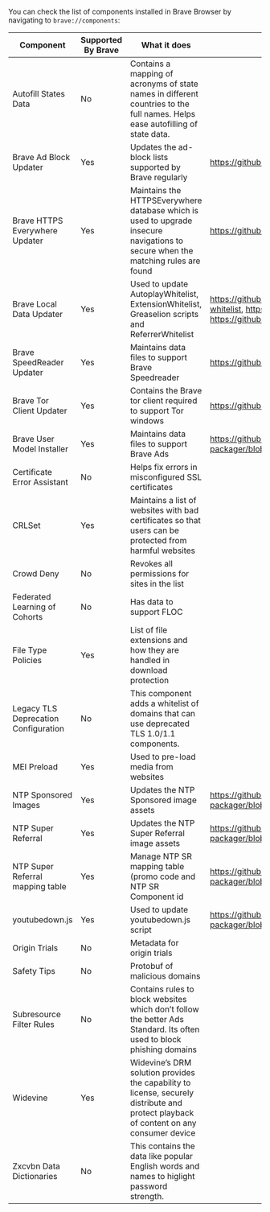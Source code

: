 You can check the list of components installed in Brave Browser by navigating to `brave://components`:

| Component                 | Supported By Brave     | What it does  | Repo      |Comments      |
| ------------------------- | ---------------------- | ------------- | ------------- | ------------- |
| Autofill States Data      | No           | Contains a mapping of acronyms of state names in different countries to the full names. Helps ease autofilling of state data. | |   |               |
| Brave Ad Block Updater    | Yes | Updates the ad-block lists supported by Brave regularly | https://github.com/brave/adblock-rust |  |
| Brave HTTPS Everywhere Updater      | Yes           | Maintains the HTTPSEverywhere database which is used to upgrade insecure navigations to secure when the matching rules are found | https://github.com/brave/https-everywhere-builder | |
| Brave Local Data Updater  | Yes                    | Used to update AutoplayWhitelist, ExtensionWhitelist, Greaselion scripts and ReferrerWhitelist  |  https://github.com/brave/autoplay-whitelist, https://github.com/brave/referrer-whitelist, https://github.com/brave/extension-whitelist, https://github.com/brave/brave-site-specific-scripts             | |
| Brave SpeedReader Updater      | Yes           | Maintains data files to support Brave Speedreader | https://github.com/brave-experiments/SpeedReader | |
| Brave Tor Client Updater      | Yes           | Contains the Brave tor client required to support Tor windows | https://github.com/brave/tor_build_scripts/ |
| Brave User Model Installer      | Yes           | Maintains data files to support Brave Ads  | https://github.com/brave/brave-core-crx-packager/blob/master/scripts/packageClientModelParameterComponent.js | |
| Certificate Error Assistant      | No           | Helps fix errors in misconfigured SSL certificates | | Not able to trigger Certificate Error Assistant in Chrome or Brave              |
| CRLSet      | Yes           | Maintains a list of websites with bad certificates so that users can be protected from harmful websites  |               |
| Crowd Deny      | No           | Revokes all permissions for sites in the list | | Work to enable tracked here: https://github.com/brave/brave-browser/issues/10280 |
| Federated Learning of Cohorts      | No           | Has data to support FLOC | | This feature has significant privacy risks and should not be enabled in Brave |
| File Type Policies      | Yes           | List of file extensions and how they are handled in download protection | | This is used by Safe Browsing |
| Legacy TLS Deprecation Configuration | No           | This component adds a whitelist of domains that can use deprecated TLS 1.0/1.1 components.  |               |
| MEI Preload      | Yes           | Used to pre-load media from websites |               |
| NTP Sponsored Images      | Yes           | Updates the NTP Sponsored image assets |https://github.com/brave/brave-core-crx-packager/blob/master/scripts/packageNTPSponsoredImagesComponents.js |
| NTP Super Referral      | Yes           | Updates the NTP Super Referral image assets | https://github.com/brave/brave-core-crx-packager/blob/master/scripts/packageNTPSuperReferrerComponent.js |
| NTP Super Referral mapping table | Yes           | Manage NTP SR mapping table (promo code and NTP SR Component id | https://github.com/brave/brave-core-crx-packager/blob/master/scripts/packageNTPSuperReferrerMappingTableComponent.js|
| youtubedown.js | Yes           | Used to update youtubedown.js script | https://github.com/brave/brave-core-crx-packager/blob/master/scripts/packageYoutubedown.js |
| Origin Trials      | No           | Metadata for origin trials |               |
| Safety Tips      | No           |  Protobuf of malicious domains | | Not able to trigger Safety tips in Chrome or Brave |
| Subresource Filter Rules      | No           | Contains rules to block websites which don’t follow the better Ads Standard. Its often used to block phishing domains |               |
| Widevine      | Yes           | Widevine’s DRM solution provides the capability to license, securely distribute and protect playback of content on any consumer device |           |
| Zxcvbn Data Dictionaries      | No           | This contains the data like popular English words and names to higlight password strength.    | | The work to develop a custom password check is being tracked here: https://github.com/brave/brave-browser/issues/12001 |
